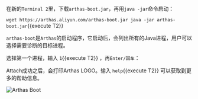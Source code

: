 



在新的`Terminal 2`里，下载`arthas-boot.jar`，再用`java -jar`命令启动：

`wget https://arthas.aliyun.com/arthas-boot.jar
java -jar arthas-boot.jar`{{execute T2}}

`arthas-boot`是`Arthas`的启动程序，它启动后，会列出所有的Java进程，用户可以选择需要诊断的目标进程。

选择第一个进程，输入 `1`{{execute T2}} ，再`Enter/回车`：

Attach成功之后，会打印Arthas LOGO。输入 `help`{{execute T2}} 可以获取到更多的帮助信息。

![Arthas Boot](/arthas/scenarios/common-resources/assets/arthas-boot.png)
